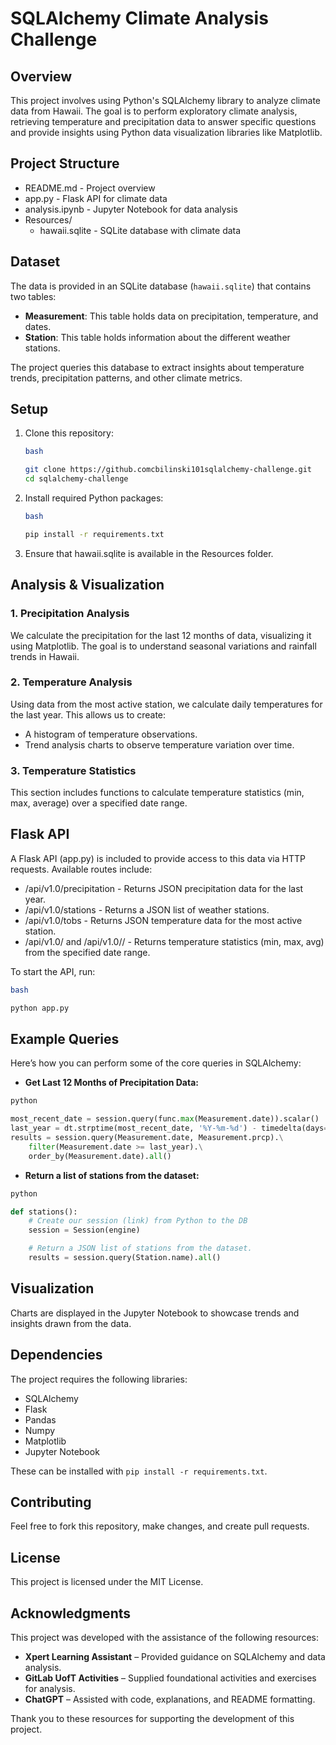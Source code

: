 # SQLAlchemy Climate Analysis Challenge

## Overview

This project involves using Python's SQLAlchemy library to analyze climate data from Hawaii. The goal is to perform exploratory climate analysis, retrieving temperature and precipitation data to answer specific questions and provide insights using Python data visualization libraries like Matplotlib.

## Project Structure
* README.md - Project overview
* app.py - Flask API for climate data
* analysis.ipynb - Jupyter Notebook for data analysis
* Resources/
    * hawaii.sqlite - SQLite database with climate data

## Dataset

The data is provided in an SQLite database (`hawaii.sqlite`) that contains two tables:
- **Measurement**: This table holds data on precipitation, temperature, and dates.
- **Station**: This table holds information about the different weather stations.

The project queries this database to extract insights about temperature trends, precipitation patterns, and other climate metrics.

## Setup

1. Clone this repository:
   ```bash
   bash

   git clone https://github.comcbilinski101sqlalchemy-challenge.git
   cd sqlalchemy-challenge

2. Install required Python packages:
   ```bash
   bash 

   pip install -r requirements.txt

3. Ensure that hawaii.sqlite is available in the Resources folder.

## Analysis & Visualization
### 1. Precipitation Analysis

We calculate the precipitation for the last 12 months of data, visualizing it using Matplotlib. The goal is to understand seasonal variations and rainfall trends in Hawaii.

### 2. Temperature Analysis

Using data from the most active station, we calculate daily temperatures for the last year. This allows us to create:

* A histogram of temperature observations.
* Trend analysis charts to observe temperature variation over time.

### 3. Temperature Statistics

This section includes functions to calculate temperature statistics (min, max, average) over a specified date range.

## Flask API

A Flask API (app.py) is included to provide access to this data via HTTP requests. Available routes include:

* /api/v1.0/precipitation - Returns JSON precipitation data for the last year.
* /api/v1.0/stations - Returns a JSON list of weather stations.
* /api/v1.0/tobs - Returns JSON temperature data for the most active station.
* /api/v1.0/<start> and /api/v1.0/<start>/<end> - Returns temperature statistics (min, max, avg) from the specified date range.

To start the API, run:
```bash
bash

python app.py
```
## Example Queries

Here’s how you can perform some of the core queries in SQLAlchemy:

- **Get Last 12 Months of Precipitation Data:**

```python
python

most_recent_date = session.query(func.max(Measurement.date)).scalar()
last_year = dt.strptime(most_recent_date, '%Y-%m-%d') - timedelta(days=365)
results = session.query(Measurement.date, Measurement.prcp).\
    filter(Measurement.date >= last_year).\
    order_by(Measurement.date).all()
```
- **Return a list of stations from the dataset:**

```python
python

def stations():
    # Create our session (link) from Python to the DB
    session = Session(engine)

    # Return a JSON list of stations from the dataset.
    results = session.query(Station.name).all()
```
## Visualization
Charts are displayed in the Jupyter Notebook to showcase trends and insights drawn from the data.

## Dependencies
The project requires the following libraries:

* SQLAlchemy
* Flask
* Pandas
* Numpy
* Matplotlib
* Jupyter Notebook

These can be installed with ```pip install -r requirements.txt```.

## Contributing

Feel free to fork this repository, make changes, and create pull requests.

## License
This project is licensed under the MIT License.

## Acknowledgments

This project was developed with the assistance of the following resources:

- **Xpert Learning Assistant** – Provided guidance on SQLAlchemy and data analysis.
- **GitLab UofT Activities** – Supplied foundational activities and exercises for analysis.
- **ChatGPT** – Assisted with code, explanations, and README formatting.

Thank you to these resources for supporting the development of this project.










